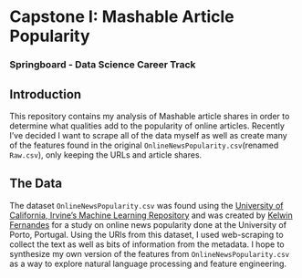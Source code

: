# Capstone I: Mashable Article Popularity
### Springboard - Data Science Career Track
 
## Introduction
This repository contains my analysis of Mashable article shares in order to determine what qualities add to the popularity of online articles. Recently I’ve decided I want to scrape all of the data myself as well as create many of the features found in the original `OnlineNewsPopularity.csv`(renamed `Raw.csv`), only keeping the URLs and article shares. 
 
## The Data
The dataset `OnlineNewsPopularity.csv` was found using the [University of California, Irvine’s Machine Learning Repository](https://archive.ics.uci.edu/ml/index.php) and was created by [Kelwin Fernandes](https://www.researchgate.net/publication/283510525_A_Proactive_Intelligent_Decision_Support_System_for_Predicting_the_Popularity_of_Online_News) for a study on online news popularity done at the University of Porto, Portugal. Using the URls from this dataset, I used web-scraping to collect the text as well as bits of information from the metadata. I hope to synthesize my own version of the features from `OnlineNewsPopularity.csv` as a way to explore natural language processing and feature engineering. 
